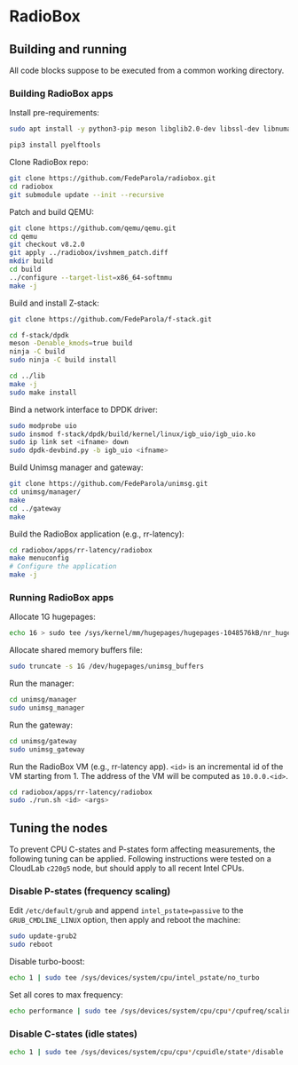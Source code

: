 # RadioBox

## Building and running

All code blocks suppose to be executed from a common working directory.

### Building RadioBox apps

Install pre-requirements:
```bash
sudo apt install -y python3-pip meson libglib2.0-dev libssl-dev libnuma-dev libncurses-dev flex bison

pip3 install pyelftools
```

Clone RadioBox repo:
```bash
git clone https://github.com/FedeParola/radiobox.git
cd radiobox
git submodule update --init --recursive
```

Patch and build QEMU:
```bash
git clone https://github.com/qemu/qemu.git
cd qemu
git checkout v8.2.0
git apply ../radiobox/ivshmem_patch.diff
mkdir build
cd build
../configure --target-list=x86_64-softmmu
make -j
```

Build and install Z-stack:
```bash
git clone https://github.com/FedeParola/f-stack.git

cd f-stack/dpdk
meson -Denable_kmods=true build
ninja -C build
sudo ninja -C build install

cd ../lib
make -j
sudo make install
```

Bind a network interface to DPDK driver:
```bash
sudo modprobe uio
sudo insmod f-stack/dpdk/build/kernel/linux/igb_uio/igb_uio.ko
sudo ip link set <ifname> down
sudo dpdk-devbind.py -b igb_uio <ifname>
```

Build Unimsg manager and gateway:
```bash
git clone https://github.com/FedeParola/unimsg.git
cd unimsg/manager/
make
cd ../gateway
make
```

Build the RadioBox application (e.g., rr-latency):
```bash
cd radiobox/apps/rr-latency/radiobox
make menuconfig
# Configure the application
make -j
```

### Running RadioBox apps

Allocate 1G hugepages:
```bash
echo 16 > sudo tee /sys/kernel/mm/hugepages/hugepages-1048576kB/nr_hugepages
```

Allocate shared memory buffers file:
```bash
sudo truncate -s 1G /dev/hugepages/unimsg_buffers
```

Run the manager:
```bash
cd unimsg/manager
sudo unimsg_manager
```

Run the gateway:
```bash
cd unimsg/gateway
sudo unimsg_gateway
```

Run the RadioBox VM (e.g., rr-latency app).
`<id>` is an incremental id of the VM starting from 1.
The address of the VM will be computed as `10.0.0.<id>`.
```bash
cd radiobox/apps/rr-latency/radiobox
sudo ./run.sh <id> <args>
```

## Tuning the nodes

To prevent CPU C-states and P-states form affecting measurements, the following tuning can be applied.
Following instructions were tested on a CloudLab `c220g5` node, but should apply to all recent Intel CPUs.

### Disable P-states (frequency scaling)
Edit `/etc/default/grub` and append `intel_pstate=passive` to the `GRUB_CMDLINE_LINUX` option, then apply and reboot the machine:
```bash
sudo update-grub2
sudo reboot
```
Disable turbo-boost:
```bash
echo 1 | sudo tee /sys/devices/system/cpu/intel_pstate/no_turbo
```
Set all cores to max frequency:
```bash
echo performance | sudo tee /sys/devices/system/cpu/cpu*/cpufreq/scaling_governor
```

### Disable C-states (idle states)
```bash
echo 1 | sudo tee /sys/devices/system/cpu/cpu*/cpuidle/state*/disable
```